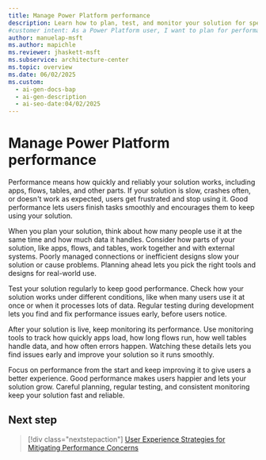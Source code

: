 ```yaml
---
title: Manage Power Platform performance
description: Learn how to plan, test, and monitor your solution for speed and reliability. Improve user experience with practical tips.
#customer intent: As a Power Platform user, I want to plan for performance so that my apps, flows, and tables run quickly and reliably for users.
author: manuelap-msft
ms.author: mapichle
ms.reviewer: jhaskett-msft
ms.subservice: architecture-center
ms.topic: overview
ms.date: 06/02/2025
ms.custom:
  - ai-gen-docs-bap
  - ai-gen-description
  - ai-seo-date:04/02/2025
---
```



# Manage Power Platform performance

Performance means how quickly and reliably your solution works, including apps, flows, tables, and other parts. If your solution is slow, crashes often, or doesn't work as expected, users get frustrated and stop using it. Good performance lets users finish tasks smoothly and encourages them to keep using your solution.

When you plan your solution, think about how many people use it at the same time and how much data it handles. Consider how parts of your solution, like apps, flows, and tables, work together and with external systems. Poorly managed connections or inefficient designs slow your solution or cause problems. Planning ahead lets you pick the right tools and designs for real-world use.

Test your solution regularly to keep good performance. Check how your solution works under different conditions, like when many users use it at once or when it processes lots of data. Regular testing during development lets you find and fix performance issues early, before users notice.

After your solution is live, keep monitoring its performance. Use monitoring tools to track how quickly apps load, how long flows run, how well tables handle data, and how often errors happen. Watching these details lets you find issues early and improve your solution so it runs smoothly.

Focus on performance from the start and keep improving it to give users a better experience. Good performance makes users happier and lets your solution grow. Careful planning, regular testing, and consistent monitoring keep your solution fast and reliable.

## Next step

> [!div class="nextstepaction"]
> [User Experience Strategies for Mitigating Performance Concerns](ux-strategies.md)
